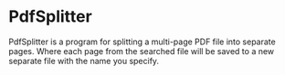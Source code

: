 # PdfSplitter
PdfSplitter is a program for splitting a multi-page PDF file into separate pages. Where each page from the searched file will be saved to a new separate file with the name you specify.
